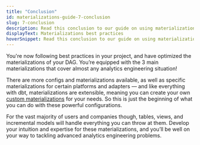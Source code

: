 ```yaml
---
title: "Conclusion"
id: materializations-guide-7-conclusion
slug: 7-conclusion
description: Read this conclusion to our guide on using materializations in dbt and how it is a crucial skill for effective analytics engineering.
displayText: Materializations best practices
hoverSnippet: Read this conclusion to our guide on using materializations in dbt and how it is a crucial skill for effective analytics engineering.
---
```


You're now following best practices in your project, and have optimized the materializations of your DAG. You’re equipped with the 3 main materializations that cover almost any analytics engineering situation!

There are more configs and materializations available, as well as specific materializations for certain platforms and adapters — and like everything with dbt, materializations are extensible, meaning you can create your own [custom materializations](/guides/create-new-materializations) for your needs. So this is just the beginning of what you can do with these powerful configurations.

For the vast majority of users and companies though, tables, views, and incremental models will handle everything you can throw at them. Develop your intuition and expertise for these materializations, and you’ll be well on your way to tackling advanced analytics engineering problems.
